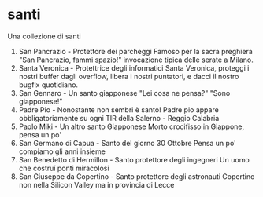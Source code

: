 # santi
Una collezione di santi

1. San Pancrazio - Protettore dei parcheggi
    Famoso per la sacra preghiera "San Pancrazio, fammi spazio!" invocazione tipica delle serate a Milano.
2. Santa Veronica - Protettrice degli informatici
    Santa Veronica, proteggi i nostri buffer dagli overflow, libera i nostri puntatori, e dacci il nostro bugfix quotidiano.
3. San Gennaro - Un santo giapponese
    "Lei cosa ne pensa?" "Sono giapponese!"
4. Padre Pio - Nonostante non sembri è santo!
    Padre pio appare obbligatoriamente su ogni TIR della Salerno - Reggio Calabria
5. Paolo Miki - Un altro santo Giapponese
    Morto crocifisso in Giappone, pensa un po'
6. San Germano di Capua - Santo del giorno 30 Ottobre
    Pensa un po' compiamo gli anni insieme
7. San Benedetto di Hermillon - Santo protettore degli ingegneri
    Un uomo che costruí ponti miracolosi
8. San Giuseppe da Copertino - Santo protettore degli astronauti
    Copertino non nella Silicon Valley ma in provincia di Lecce
